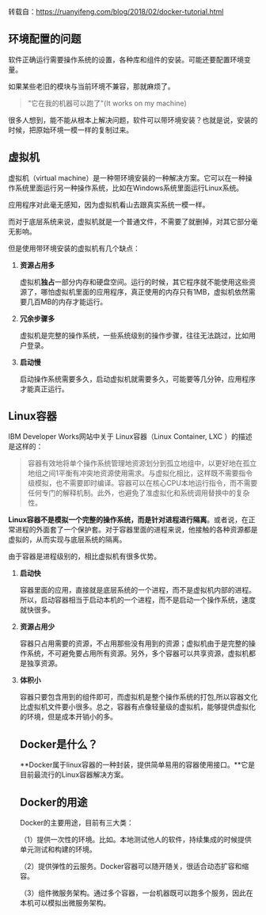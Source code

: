 转载自：https://ruanyifeng.com/blog/2018/02/docker-tutorial.html

## 环境配置的问题

软件正确运行需要操作系统的设置，各种库和组件的安装。可能还要配置环境变量。

如果某些老旧的模块与当前环境不兼容，那就麻烦了。

> "它在我的机器可以跑了"(It works on my machine)

很多人想到，能不能从根本上解决问题，软件可以带环境安装？也就是说，安装的时候，把原始环境一模一样的复制过来。

## 虚拟机

虚拟机（virtual machine）是一种带环境安装的一种解决方案。它可以在一种操作系统里面运行另一种操作系统，比如在Windows系统里面运行Linux系统。

应用程序对此毫无感知，因为虚拟机看山去跟真实系统一模一样。

而对于底层系统来说，虚拟机就是一个普通文件，不需要了就删掉，对其它部分毫无影响。

但是使用带环境安装的虚拟机有几个缺点：

1. **资源占用多**

   虚拟机**独占**一部分内存和硬盘空间。运行的时候，其它程序就不能使用这些资源了，哪怕虚拟机里面的应用程序，真正使用的内存只有1MB，虚拟机依然需要几百MB的内存才能运行。

2. **冗余步骤多**

   虚拟机是完整的操作系统，一些系统级别的操作步骤，往往无法跳过，比如用户登录。

3. **启动慢**

   启动操作系统需要多久，启动虚拟机就需要多久，可能要等几分钟，应用程序才能真正运行。

## Linux容器

IBM Developer Works网站中关于 Linux容器（Linux Container, LXC ）的描述是这样的：

> 容器有效地将单个操作系统管理地资源划分到孤立地组中，以更好地在孤立地组之间1平衡有冲突地资源使用需求。与虚拟化相比，这样既不需要指令级模拟，也不需要即时编译。容器可以在核心CPU本地运行指令，而不需要任何专门的解释机制。此外，也避免了准虚拟化和系统调用替换中的复杂性。

**Linux容器不是模拟一个完整的操作系统，而是针对进程进行隔离**。或者说，在正常进程的外面套了一个保护套。对于容器里面的进程来说，他接触的各种资源都是虚拟的，从而实现与底层系统的隔离。

由于容器是进程级别的，相比虚拟机有很多优势。

1. **启动快**

   容器里面的应用，直接就是底层系统的一个进程，而不是虚拟机内部的进程。所以，启动容器相当于启动本机的一个进程，而不是启动一个操作系统，速度就快很多。

2. **资源占用少**

   容器只占用需要的资源，不占用那些没有用到的资源；虚拟机由于是完整的操作系统，不可避免要占用所有资源。另外，多个容器可以共享资源，虚拟机都是独享资源。

3. **体积小**

   容器只要包含用到的组件即可，而虚拟机是整个操作系统的打包,所以容器文化比虚拟机文件要小很多。总之，容器有点像轻量级的虚拟机，能够提供虚拟化的环境，但是成本开销小的多。

   ## Docker是什么？
   
   **Docker属于linux容器的一种封装，提供简单易用的容器使用接口。**它是目前最流行的Linux容器解决方案。
   
   ## Docker的用途
   
   Docker的主要用途，目前有三大类：
   
   （1）提供一次性的环境。比如。本地测试他人的软件，持续集成的时候提供单元测试和构建的环境。
   
   （2）提供弹性的云服务。Docker容器可以随开随关，很适合动态扩容和缩容。
   
   （3）组件微服务架构。通过多个容器，一台机器既可以跑多个服务，因此在本机可以模拟出微服务架构。

   
   

